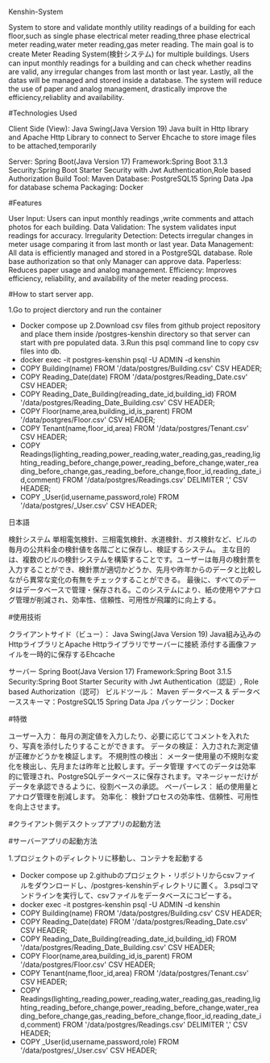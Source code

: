 Kenshin-System

System to store and validate monthly utility readings of a building for each floor,such as single phase electrical meter reading,three phase electrical meter reading,water meter reading,gas meter reading. 
The main goal is to create Meter Reading System(検針システム) for multiple buildings. Users can input monthly readings for a building and can check whether readins are valid, any irregular changes from last month or last year. Lastly, all the datas will be managed and stored inside a database. 
The system will reduce the use of paper and analog management, drastically improve the efficiency,reliablity and availability.

#Technologies Used

Client Side (View): Java Swing(Java Version 19) Java built in Http library and Apache Http Library to connect to Server Ehcache to store image files to be attached,temporarily

Server: Spring Boot(Java Version 17) 
Framework:Spring Boot 3.1.3
Security:Spring Boot Starter Security with Jwt Authentication,Role based Authorization 
Build Tool: Maven 
Database: PostgreSQL15 Spring Data Jpa for database schema
Packaging: Docker

#Features

User Input: Users can input monthly readings ,write comments and attach photos for each building.
Data Validation: The system validates input readings for accuracy. 
Irregularity Detection: Detects irregular changes in meter usage comparing it from last month or last year.
Data Management: All data is efficiently managed and stored in a PostgreSQL database.
Role base authorization so that only Manager can approve data. Paperless: Reduces paper usage and analog management. 
Efficiency: Improves efficiency, reliability, and availability of the meter reading process.

#How to start server app. 

1.Go to project dierctory and run the container
  - Docker compose up
2.Download csv files from github project repository and place them inside /postgres-kenshin directory so that server can start with pre populated data.
3.Run this psql command line to copy csv files into db.
  - docker exec -it postgres-kenshin psql -U ADMIN -d kenshin
  - COPY Building(name) FROM '/data/postgres/Building.csv' CSV HEADER;
  - COPY Reading_Date(date) FROM '/data/postgres/Reading_Date.csv' CSV HEADER;
  - COPY Reading_Date_Building(reading_date_id,building_id) FROM '/data/postgres/Reading_Date_Building.csv' CSV HEADER;
  - COPY Floor(name,area,building_id,is_parent) FROM '/data/postgres/Floor.csv' CSV HEADER;
  - COPY Tenant(name,floor_id,area) FROM '/data/postgres/Tenant.csv' CSV HEADER;
  - COPY Readings(lighting_reading,power_reading,water_reading,gas_reading,lighting_reading_before_change,power_reading_before_change,water_reading_before_change,gas_reading_before_change,floor_id,reading_date_id,comment) FROM '/data/postgres/Readings.csv' DELIMITER ',' CSV HEADER;
  - COPY _User(id,username,password,role) FROM '/data/postgres/_User.csv' CSV HEADER;

日本語

検針システム
単相電気検針、三相電気検針、水道検針、ガス検針など、ビルの毎月の公共料金の検針値を各階ごとに保存し、検証するシステム。
主な目的は、複数のビルの検針システムを構築することです。ユーザーは毎月の検針票を入力することができ、検針票が適切かどうか、先月や昨年からのデータと比較しながら異常な変化の有無をチェックすることができる。 最後に、すべてのデータはデータベースで管理・保存される。このシステムにより、紙の使用やアナログ管理が削減され、効率性、信頼性、可用性が飛躍的に向上する。

#使用技術

クライアントサイド（ビュー）： Java Swing(Java Version 19) Java組み込みのHttpライブラリとApache Httpライブラリでサーバーに接続 添付する画像ファイルを一時的に保存するEhcache

サーバー Spring Boot(Java Version 17) 
Framework:Spring Boot 3.1.5 
Security:Spring Boot Starter Security with Jwt Authentication（認証）, Role based Authorization（認可） 
ビルドツール： Maven 
データベース & データベーススキーマ：PostgreSQL15 Spring Data Jpa
パッケージン：Docker

#特徴

ユーザー入力： 毎月の測定値を入力したり、必要に応じてコメントを入れたり、写真を添付したりすることができます。
データの検証： 入力された測定値が正確かどうかを検証します。
不規則性の検出： メーター使用量の不規則な変化を検出し、先月または昨年と比較します。データ管理 すべてのデータは効率的に管理され、PostgreSQLデータベースに保存されます。マネージャーだけがデータを承認できるように、役割ベースの承認。
ペーパーレス： 紙の使用量とアナログ管理を削減します。
効率化： 検針プロセスの効率性、信頼性、可用性を向上させます。

#クライアント側デスクトップアプリの起動方法

#サーバーアプリの起動方法 

1.プロジェクトのディレクトリに移動し、コンテナを起動する
  - Docker compose up
2.githubのプロジェクト・リポジトリからcsvファイルをダウンロードし、/postgres-kenshinディレクトリに置く。
3.psqlコマンドラインを実行して、csvファイルをデータベースにコピーする。
  - docker exec -it postgres-kenshin psql -U ADMIN -d kenshin
  - COPY Building(name) FROM '/data/postgres/Building.csv' CSV HEADER;
  - COPY Reading_Date(date) FROM '/data/postgres/Reading_Date.csv' CSV HEADER;
  - COPY Reading_Date_Building(reading_date_id,building_id) FROM '/data/postgres/Reading_Date_Building.csv' CSV HEADER;
  - COPY Floor(name,area,building_id,is_parent) FROM '/data/postgres/Floor.csv' CSV HEADER;
  - COPY Tenant(name,floor_id,area) FROM '/data/postgres/Tenant.csv' CSV HEADER;
  - COPY Readings(lighting_reading,power_reading,water_reading,gas_reading,lighting_reading_before_change,power_reading_before_change,water_reading_before_change,gas_reading_before_change,floor_id,reading_date_id,comment) FROM '/data/postgres/Readings.csv' DELIMITER ',' CSV HEADER;
  - COPY _User(id,username,password,role) FROM '/data/postgres/_User.csv' CSV HEADER;
